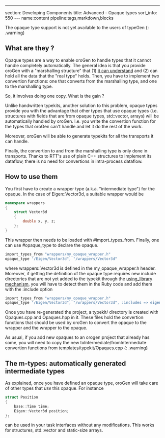 ---
section: Developing Components
title: Advanced - Opaque types
sort_info: 550
--- name:content pipeline:tags,markdown,blocks

The opaque type support is not yet available to the users of typeGen
{: .warning}

What are they ?
---------------
Opaque types are a way to enable oroGen to handle types that it cannot handle
completely automatically. The general idea is that you provide oroGen with a
"marshalling structure" that (1) [it can understand](type_definitions.html) and
(2) can hold all the data that the "real type" holds. Then, you have to
implement two convertion functions: one that converts from the marshalling type,
and one to the marshalling type.

So, it involves doing one copy. What is the gain ?

Unlike handwritten typekits, another solution to this problem, opaque types
provide you with the advantage that other types that use opaque types (i.e.
structures with fields that are from opaque types, std::vector, arrays) will be
automatically handled by oroGen. I.e. you write the convertion function for the
types that oroGen can't handle and let it do the rest of the work.

Moreover, oroGen will be able to generate typekits for all the transports it can
handle.

Finally, the convertion to and from the marshalling type is only done in
transports. Thanks to RTT's use of plain C++ structures to implement its
dataflow, there is no need for convertions in intra-process dataflow.

How to use them
---------------

You first have to create a wrapper type (a.k.a. "intermediate type") for the
opaque. In the case of Eigen::Vector3d, a suitable wrapper would be

~~~ cpp
namespace wrappers
{
    struct Vector3d
    {
        double x, y, z;
    };
}
~~~

This wrapper then needs to be loaded with #import_types_from. Finally, one can
use #opaque_type to declare the opaque.

~~~ ruby
import_types_from "wrappers/my_opaque_wrapper.h"
opaque_type '/Eigen/Vector3d", "/wrappers/Vector3d"
~~~

where wrappers::Vector3d is defined in the my_opaque_wrapper.h header. Moreover,
if getting the definition of the opaque type requires new include directories
that are not yet added to the typekit through the [using_library
mechanism](cross_project.html#using_library), you will have to detect them in
the Ruby code and add them with the :include option

~~~ ruby
import_types_from "wrappers/my_opaque_wrapper.h"
opaque_type '/Eigen/Vector3d", "/wrappers/Vector3d", :includes => eigen_prefix
~~~

Once you have re-generated the project, a typekit/ directory is created with
Opaques.cpp and Opaques.hpp in it. These files hold the convertion functions
that should be used by oroGen to convert the opaque to the wrapper and the
wrapper to the opaque.

As usual, if you add new opaques to an orogen project that already has some, you
will need to copy the new toIntermediate/fromIntermediate convertion functions
from templates/typekit/Opaques.cpp
{: .warning}

The m-types: automatically generated intermediate types
-------------------------------------------------------
As explained, once you have defined an opaque type, oroGen will take care of
other types that _use_ this opaque. For instance

~~~ cpp
struct Position
{
    base::Time time;
    Eigen::Vector3d position;
};
~~~

can be used in your task interfaces without any modifications. This works for
structures, std::vector and static-size arrays.



